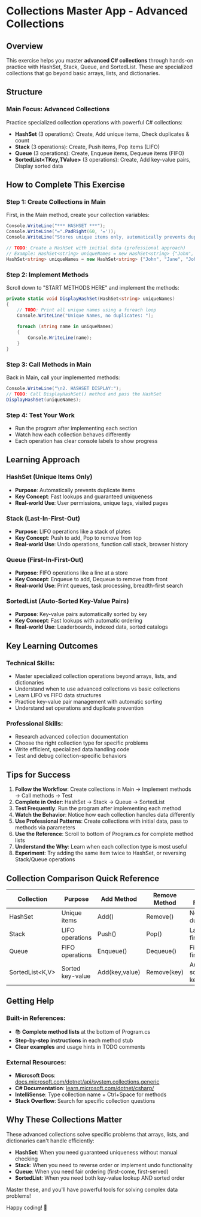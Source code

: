# Collections Master App - Advanced Collections

## Overview
This exercise helps you master **advanced C# collections** through hands-on practice with HashSet, Stack, Queue, and SortedList. These are specialized collections that go beyond basic arrays, lists, and dictionaries.

## Structure

### Main Focus: Advanced Collections
Practice specialized collection operations with powerful C# collections:

- **HashSet<T>** (3 operations): Create, Add unique items, Check duplicates & count
- **Stack<T>** (3 operations): Create, Push items, Pop items (LIFO)
- **Queue<T>** (3 operations): Create, Enqueue items, Dequeue items (FIFO)
- **SortedList<TKey,TValue>** (3 operations): Create, Add key-value pairs, Display sorted data

## How to Complete This Exercise

### Step 1: Create Collections in Main
First, in the Main method, create your collection variables:

```csharp
Console.WriteLine("*** HASHSET ***");
Console.WriteLine("=".PadRight(60, '='));
Console.WriteLine("Stores unique items only, automatically prevents duplicates");

// TODO: Create a HashSet with initial data (professional approach)
// Example: HashSet<string> uniqueNames = new HashSet<string> {"John", "Jane", "John", "Mike"};
HashSet<string> uniqueNames = new HashSet<string> {"John", "Jane", "John", "Mike"};
```

### Step 2: Implement Methods
Scroll down to "START METHODS HERE" and implement the methods:

```csharp
private static void DisplayHashSet(HashSet<string> uniqueNames)
{
    // TODO: Print all unique names using a foreach loop
    Console.WriteLine("Unique Names, no duplicates: ");
    
    foreach (string name in uniqueNames)
    {
        Console.WriteLine(name);
    }
}
```

### Step 3: Call Methods in Main
Back in Main, call your implemented methods:

```csharp
Console.WriteLine("\n2. HASHSET DISPLAY:");
// TODO: Call DisplayHashSet() method and pass the HashSet
DisplayHashSet(uniqueNames);
```

### Step 4: Test Your Work
- Run the program after implementing each section
- Watch how each collection behaves differently
- Each operation has clear console labels to show progress

## Learning Approach

### HashSet (Unique Items Only)
- **Purpose**: Automatically prevents duplicate items
- **Key Concept**: Fast lookups and guaranteed uniqueness
- **Real-world Use**: User permissions, unique tags, visited pages

### Stack (Last-In-First-Out)
- **Purpose**: LIFO operations like a stack of plates
- **Key Concept**: Push to add, Pop to remove from top
- **Real-world Use**: Undo operations, function call stack, browser history

### Queue (First-In-First-Out)
- **Purpose**: FIFO operations like a line at a store
- **Key Concept**: Enqueue to add, Dequeue to remove from front
- **Real-world Use**: Print queues, task processing, breadth-first search

### SortedList (Auto-Sorted Key-Value Pairs)
- **Purpose**: Key-value pairs automatically sorted by key
- **Key Concept**: Fast lookups with automatic ordering
- **Real-world Use**: Leaderboards, indexed data, sorted catalogs

## Key Learning Outcomes

### Technical Skills:
- Master specialized collection operations beyond arrays, lists, and dictionaries
- Understand when to use advanced collections vs basic collections
- Learn LIFO vs FIFO data structures
- Practice key-value pair management with automatic sorting
- Understand set operations and duplicate prevention

### Professional Skills:
- Research advanced collection documentation
- Choose the right collection type for specific problems
- Write efficient, specialized data handling code
- Test and debug collection-specific behaviors

## Tips for Success

1. **Follow the Workflow**: Create collections in Main → Implement methods → Call methods → Test
2. **Complete in Order**: HashSet → Stack → Queue → SortedList
3. **Test Frequently**: Run the program after implementing each method
4. **Watch the Behavior**: Notice how each collection handles data differently
5. **Use Professional Patterns**: Create collections with initial data, pass to methods via parameters
6. **Use the Reference**: Scroll to bottom of Program.cs for complete method lists
7. **Understand the Why**: Learn when each collection type is most useful
8. **Experiment**: Try adding the same item twice to HashSet, or reversing Stack/Queue operations

## Collection Comparison Quick Reference

| Collection | Purpose | Add Method | Remove Method | Key Feature |
|------------|---------|------------|---------------|-------------|
| HashSet<T> | Unique items | Add() | Remove() | No duplicates |
| Stack<T> | LIFO operations | Push() | Pop() | Last in, first out |
| Queue<T> | FIFO operations | Enqueue() | Dequeue() | First in, first out |
| SortedList<K,V> | Sorted key-value | Add(key,value) | Remove(key) | Auto-sorted by key |

## Getting Help

### Built-in References:
- 📚 **Complete method lists** at the bottom of Program.cs
- **Step-by-step instructions** in each method stub
- **Clear examples** and usage hints in TODO comments

### External Resources:
- **Microsoft Docs**: [docs.microsoft.com/dotnet/api/system.collections.generic](https://docs.microsoft.com/dotnet/api/system.collections.generic)
- **C# Documentation**: [learn.microsoft.com/dotnet/csharp/](https://learn.microsoft.com/dotnet/csharp/)
- **IntelliSense**: Type collection name + Ctrl+Space for methods
- **Stack Overflow**: Search for specific collection questions

## Why These Collections Matter

These advanced collections solve specific problems that arrays, lists, and dictionaries can't handle efficiently:

- **HashSet**: When you need guaranteed uniqueness without manual checking
- **Stack**: When you need to reverse order or implement undo functionality
- **Queue**: When you need fair ordering (first-come, first-served)
- **SortedList**: When you need both key-value lookup AND sorted order

Master these, and you'll have powerful tools for solving complex data problems!

Happy coding! 🚀
